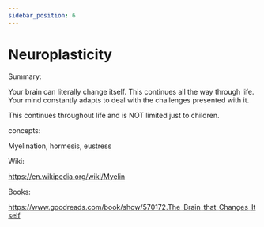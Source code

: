 ```yaml
---
sidebar_position: 6
---
```


# Neuroplasticity

Summary: 

Your brain can literally change itself. This continues all the way through life.
Your mind constantly adapts to deal with the challenges presented with it.

This continues throughout life and is NOT limited just to children.


concepts:

Myelination, hormesis, eustress


Wiki:

https://en.wikipedia.org/wiki/Myelin

Books:

https://www.goodreads.com/book/show/570172.The_Brain_that_Changes_Itself





